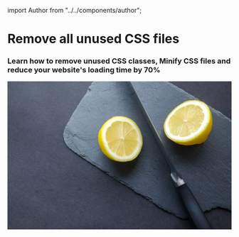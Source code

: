 import Author from "../../components/author";

# Remove all unused CSS files

<Author />

### Learn how to remove unused CSS classes, Minify CSS files and reduce your website's loading time by 70%

![Minify Css files](/images/blog/remove-unused-css/remove-unused.jpg)

